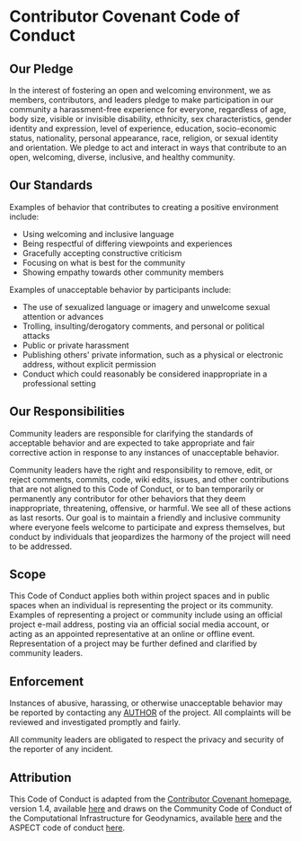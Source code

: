 # Contributor Covenant Code of Conduct

## Our Pledge

In the interest of fostering an open and welcoming environment, we as members, contributors, and leaders pledge to make participation in our community a harassment-free experience for everyone, regardless of age, body size, visible or invisible disability, ethnicity, sex characteristics, gender identity and expression, level of experience, education, socio-economic status, nationality, personal appearance, race, religion, or sexual identity and orientation.
We pledge to act and interact in ways that contribute to an open, welcoming, diverse, inclusive, and healthy community.

## Our Standards

Examples of behavior that contributes to creating a positive environment include:

* Using welcoming and inclusive language
* Being respectful of differing viewpoints and experiences
* Gracefully accepting constructive criticism
* Focusing on what is best for the community
* Showing empathy towards other community members

Examples of unacceptable behavior by participants include:

* The use of sexualized language or imagery and unwelcome sexual attention or advances
* Trolling, insulting/derogatory comments, and personal or political attacks
* Public or private harassment
* Publishing others' private information, such as a physical or electronic address, without explicit permission
* Conduct which could reasonably be considered inappropriate in a professional setting

## Our Responsibilities

Community leaders are responsible for clarifying the standards of acceptable behavior and are expected to take appropriate and fair corrective action in response to any instances of unacceptable behavior.

Community leaders have the right and responsibility to remove, edit, or
reject comments, commits, code, wiki edits, issues, and other contributions
that are not aligned to this Code of Conduct, or to ban temporarily or
permanently any contributor for other behaviors that they deem inappropriate,
threatening, offensive, or harmful. We see all of these actions as last
resorts. Our goal is to maintain a friendly and inclusive community where
everyone feels welcome to participate and express themselves, but conduct by
individuals that jeopardizes the harmony of the project will need to be
addressed.

## Scope

This Code of Conduct applies both within project spaces and in public spaces when an individual is representing the project or its community. Examples of representing a project or community include using an official project e-mail address, posting via an official social media account, or acting as an appointed representative at an online or offline event. Representation of a project may be further defined and clarified by community leaders.

## Enforcement

Instances of abusive, harassing, or otherwise unacceptable behavior may be reported by contacting any [AUTHOR](AUTHOR.md) of the project. All complaints will be reviewed and investigated promptly and fairly.

All community leaders are obligated to respect the privacy and security of the reporter of any incident.

## Attribution

This Code of Conduct is adapted from the [Contributor Covenant homepage](http://contributor-covenant.org), version 1.4, available [here](http://contributor-covenant.org/version/1/4) and draws on the Community Code of Conduct of the Computational Infrastructure for Geodynamics, available [here](https://geodynamics.org/aboutus/policies/conduct) and the ASPECT code of conduct [here](https://github.com/geodynamics/aspect/blob/main/CODE_OF_CONDUCT.md).
